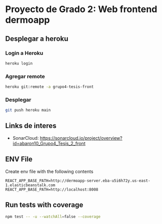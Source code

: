 # Proyecto de Grado 2: Web frontend dermoapp

## Desplegar a heroku

### Login a Heroku

```bash
heroku login
```

### Agregar remote

```bash
heroku git:remote -a grupo4-tesis-front
```

### Desplegar

```bash
git push heroku main
```

## Links de interes
- SonarCloud: https://sonarcloud.io/project/overview?id=abaron10_Grupo4_Tesis_2_front

## ENV File

Create env file with the following contents

```
REACT_APP_BASE_PATH=http://dermoapp-server.eba-u5i6h72y.us-east-1.elasticbeanstalk.com
REACT_APP_BASE_PATH=http://localhost:8008
```

## Run tests with coverage

```bash
npm test -- -u --watchAll=false --coverage
```